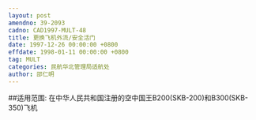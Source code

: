 ```yaml
---
layout: post
amendno: 39-2093
cadno: CAD1997-MULT-48
title: 更换飞机外流/安全活门
date: 1997-12-26 00:00:00 +0800
effdate: 1998-01-11 00:00:00 +0800
tag: MULT
categories: 民航华北管理局适航处
author: 邵仁明
---
```


##适用范围:
在中华人民共和国注册的空中国王B200(SKB-200)和B300(SKB-350)飞机

